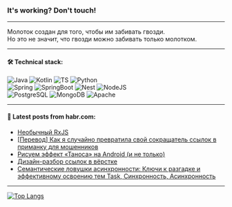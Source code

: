 ### It's working? Don't touch!

---
Молоток создан для того, чтобы им забивать гвозди. <br>
Но это не значит, что гвозди можно забивать только молотком.

---

#### 🛠️ Technical stack:

![Java](https://img.shields.io/badge/Java-informational?logo=Oracle&style=flat&logoColor=white&color=FF4500)
![Kotlin](https://img.shields.io/badge/Kotlin-informational?logo=Kotlin&style=flat&logoColor=white&color=774D97)
![TS](https://img.shields.io/badge/TypeScript-informational?logo=typeScript&style=flat&logoColor=black&color=017acc)
![Python](https://img.shields.io/badge/Python-informational?logo=Python&style=flat&logoColor=black&color=ffdd54) <br>
![Spring](https://img.shields.io/badge/Spring-informational?logo=Spring&style=flat&logoColor=white&color=6DB33F) 
![SpringBoot](https://img.shields.io/badge/SpringBoot-informational?logo=SpringBoot&style=flat&logoColor=white&color=6DB33F)
![Nest](https://img.shields.io/badge/NestJS-informational?logo=NestJS&style=flat&logoColor=white&color=E0234E) 
![NodeJS](https://img.shields.io/badge/NodeJS-informational?logo=node.js&style=flat&logoColor=white&color=70A760)<br>
![PostgreSQL](https://img.shields.io/badge/PostgreSQL-informational?logo=PostgreSQL&style=flat&logoColor=white&color=DAA520)
![MongoDB](https://img.shields.io/badge/MongoDB-informational?logo=MongoDB&style=flat&logoColor=white&color=870000)
![Apache](https://img.shields.io/badge/Apache-informational?logo=apache&style=flat&logoColor=white&color=f74e28)

___  

#### 💬 Latest posts from habr.com:

<!-- BLOG-POST-LIST:START -->
- [Необычный RxJS](https://habr.com/ru/articles/799171/?utm_source=habrahabr&utm_medium=rss&utm_campaign=799171)
- [[Перевод] Как я случайно превратила свой сокращатель ссылок в приманку для мошенников](https://habr.com/ru/companies/ruvds/articles/798649/?utm_source=habrahabr&utm_medium=rss&utm_campaign=798649)
- [Рисуем эффект «Таноса» на Android &lpar;и не только&rpar;](https://habr.com/ru/articles/799163/?utm_source=habrahabr&utm_medium=rss&utm_campaign=799163)
- [Дизайн-разбор ссылок в вёрстке](https://habr.com/ru/articles/799159/?utm_source=habrahabr&utm_medium=rss&utm_campaign=799159)
- [Семантические ловушки асинхронности: Ключи к разгадке и эффективному освоению тем Task, Синхронность, Асинхронность](https://habr.com/ru/articles/799145/?utm_source=habrahabr&utm_medium=rss&utm_campaign=799145)
<!-- BLOG-POST-LIST:END -->

---
[![Top Langs](https://github-readme-stats-git-master-advtsetting-gmailcom.vercel.app/api/top-langs/?username=zloylis&langs_count=10&hide_title=false&title_color=e6edf3&size_weight=0.5&count_weight=0.5&layout=compact&hide_border=true&theme=dracula)](https://github.com/zloylis)
<!--![GitHub stats](https://github-readme-stats-git-master-advtsetting-gmailcom.vercel.app/api?username=zloylis&show_icons=true&hide_border=true&theme=dracula&hide_title=true&include_all_commits=true&count_private=true&hide=contribs&hide_rank=true)-->

